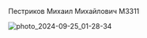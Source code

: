 Пестриков Михаил Михайлович М3311

![photo_2024-09-25_01-28-34](https://github.com/user-attachments/assets/8f0f561d-c6a8-48d0-9554-52badd8e1290)
